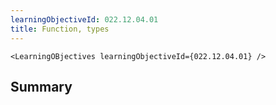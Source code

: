 ```yaml
---
learningObjectiveId: 022.12.04.01
title: Function, types
---
```


```tsx eval
<LearningOBjectives learningObjectiveId={022.12.04.01} />
```

## Summary
